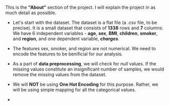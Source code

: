 This is the **"About"** section of the project. I will explain the project in as much detail as possible. 

* Let's start with the dataset. The dataset is a flat file (a .csv file, to be precise). It is a small dataset that consists of **1338** rows and **7** columns. We have 6 independent variables - **age**, **sex**, **BMI**, **children**, **smoker**, and **region**, and one dependent variable, ***charges***.

* The features sex, smoker, and region are not numerical. We need to encode the features to be benificial for our analysis.

* As a part of **data preprocessing**, we will check for *null* values. If the missing values constitute an insignificant number of samples, we would remove the missing values from the dataset.

* We will **NOT** be using **One Hot Encoding** for this purpose. Rather, we will be using simple mapping for all the categorical values.

* 
